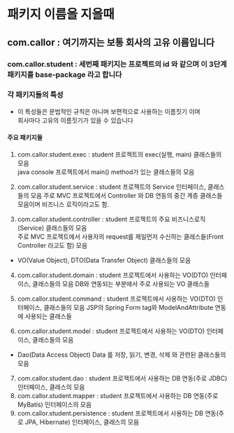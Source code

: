 # 패키지 이름을 지을때 
## com.callor : 여기까지는 보통 회사의 고유 이름입니다
### com.callor.student : 세번째 패키지는 프로젝트의 id 와 같으며 이 3단계 패키지를 base-package 라고 합니다

### 각 패키지들의 특성
* 이 특성들은 문법적인 규칙은 아니며 보편적으로 사용하는 이름짓기 이며   
회사마다 고유의 이름짓기가 있을 수 있습니다

#### 주요 패키지들 
1. com.callor.student.exec : student 프로젝트의 exec(실행, main) 클래스들의 모음   
java console 프로젝트에서 main() method가 있는 클래스들의 모음

2. com.callor.student.service : student 프로젝트의 Service 인터페이스, 클래스들의 모음
주로 MVC 프로젝트에서 Controller 와 DB 연동의 중간 계층 클래스들 모음이며 비즈니스 로직이라고도 함.

3. com.callor.student.controller : student 프로젝트의 주요 비즈니스로직(Service) 클래스들의 모음  
주로 MVC 프로젝트에서 사용자의 request를 제일먼저 수신하는 클래스들(Front Controller 라고도 함) 모음

* VO(Value Object), DTO(Data Transfer Object) 클래스들의 모음
4. com.callor.student.domain : student 프로젝트에서 사용하는 VO(DTO) 인터페이스, 클래스들의 모음
DB와 연동되는 부분에서 주로 사용되는 VO 클래스들

5. com.callor.student.command : student 프로젝트에서 사용하는 VO(DTO) 인터페이스, 클래스들의 모음
JSP의 Spring Form tag와 ModelAndAttribute 연동에 사용되는 클래스들

6. com.callor.student.model : student 프로젝트에서 사용하는 VO(DTO) 인터페이스, 클래스들의 모음

* Dao(Data Access Object) Data 를 저장, 읽기, 변경, 삭제 와 관련된 클래스들의 모음
7. com.callor.student.dao : student 프로젝트에서 사용하는 DB 연동(주로 JDBC) 인터페이스, 클래스의 모음
8. com.callor.student.mapper : student 프로젝트에서 사용하는 DB 연동(주로 MyBatis) 인터페이스의 모음
9. com.callor.student.persistence : student 프로젝트에서 사용하는 DB 연동(주로 JPA, Hibernate) 인터페이스, 클래스의 모음


